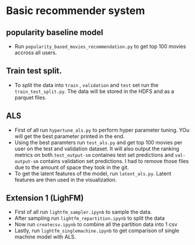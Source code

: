 # Basic recommender system

## popularity baseline model

* Run `popularity_based_movies_recommendation.py` to get top 100 movies accross all users. 
 
## Train test split.

* To split the data into `train` , `validation` and `test` set run the `train_test_split.py`. The data will be stored in the HDFS and as a parquet files.

## ALS

* First of all run `hypertune_als.py` to perform hyper parameter tuning. YOu will get the best parameter printed in the end. 
* Using the best paramters run `test_als.py` and get top 100 movies per user on the test and validation dataset. It will also output the ranking metrics on both.`test_output-sm` containes test set predictions and `val-output-sm` contains validation set predictions. I had to remove those files due to the amount of space they took in the git.
* To get the latent features of the model, run `latent_als.py`. Latent features are then used in the visualization.

## Extension 1 (LighFM)

* First of all run `lightfm_sampler.ipynb` to sample the data. 
* After sampling run `lightfm_repartition.ipynb` to split the data
* Now run `createcsv.ipynb` to combine all the partition data into 1 csv
* Lastly, run `lightfm_singlemachine.ipynb` to get comparison of single machine model with ALS. 